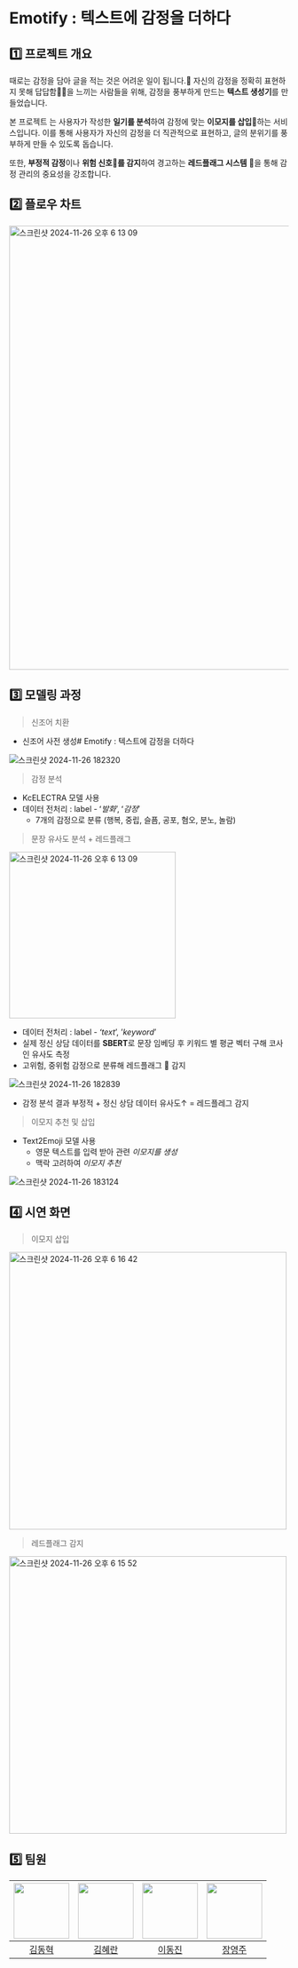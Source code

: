 # Emotify : 텍스트에 감정을 더하다

## 1️⃣ 프로젝트 개요

때로는 감정을 담아 글을 적는 것은 어려운 일이 됩니다.📝 자신의 감정을 정확히 표현하지 못해 답답함😮‍💨을 느끼는 사람들을 위해, 감정을 풍부하게 만드는 **텍스트 생성기**를 만들었습니다.

본 프로젝트 는 사용자가 작성한 **일기를 분석**하여 감정에 맞는 **이모지를 삽입**🤩하는 서비스입니다. 이를 통해 사용자가 자신의 감정을 더 직관적으로 표현하고, 글의 분위기를 풍부하게 만들 수 있도록 돕습니다.

또한, **부정적 감정**이나 **위험 신호🚨를 감지**하여 경고하는 **레드플래그 시스템** 🚩을 통해 감정 관리의 중요성을 강조합니다.

## 2️⃣ 플로우 차트
<img width="800" alt="스크린샷 2024-11-26 오후 6 13 09" src="https://github.com/user-attachments/assets/c8b200ee-0bbf-4696-89c1-d16e9f6caef6">

## 3️⃣ 모델링 과정
> 신조어 치환
- 신조어 사전 생성# Emotify : 텍스트에 감정을 더하다

![스크린샷 2024-11-26 182320](https://github.com/user-attachments/assets/2cacbdc3-d2cb-4f84-9da0-151db7e81252)

> 감정 분석
- KcELECTRA 모델 사용
- 데이터 전처리 : label - ʻ*발화*’, ʻ*감정*’
    - 7개의 감정으로 분류 (행복, 중립, 슬픔, 공포, 혐오, 분노, 놀람)
    
> 문장 유사도 분석 + 레드플래그
<img width="300" alt="스크린샷 2024-11-26 오후 6 13 09" src="https://github.com/user-attachments/assets/fa067210-0c45-412e-8afd-cf28ae83cf9e">

- 데이터 전처리 : label - *ʻtext*’, ’*keyword*’
- 실제 정신 상담 데이터를 **SBERT**로 문장 임베딩 후 키워드 별 평균 벡터 구해 코사인 유사도 측정
- 고위험, 중위험 감정으로 분류해 레드플래그 🚩 감지

![스크린샷 2024-11-26 182839](https://github.com/user-attachments/assets/1721689b-17a5-4426-bc80-13540a17f183)

- 감정 분석 결과 부정적 + 정신 상담 데이터 유사도↑ = 레드플레그 감지

> 이모지 추천 및 삽입
- Text2Emoji 모델 사용
    - 영문 텍스트를 입력 받아 관련 *이모지를 생성*
    - 맥락 고려하여 *이모지 추천*

![스크린샷 2024-11-26 183124](https://github.com/user-attachments/assets/64a520e8-2339-4d67-bfce-e6943896a9c9)



## 4️⃣ 시연 화면
> 이모지 삽입
<img width="500" alt="스크린샷 2024-11-26 오후 6 16 42" src="https://github.com/user-attachments/assets/f12bcda7-4a33-4e84-831b-ebe559f910f1">

> 레드플래그 감지
<img width="500" alt="스크린샷 2024-11-26 오후 6 15 52" src="https://github.com/user-attachments/assets/d85e1e95-31d1-444b-ae14-b48f659a05fc">

## 5️⃣ 팀원



|<img src="https://avatars.githubusercontent.com/u/175944453?v=4" width="100"/>|<img src="https://avatars.githubusercontent.com/u/144123922?v=4" width="100"/>|<img src="https://avatars.githubusercontent.com/u/174295762?v=4" width="100"/>|<img src="https://avatars.githubusercontent.com/u/111039206?v=4" width="100"/>|
|:---:|:---:|:---:|:---:|
|[김동혁](https://github.com/ddonghyeok0326)|[김혜란](https://github.com/hyeran1216)|[이동진](https://github.com/actiondongjin)|[장영주](https://github.com/youngju6143)|



